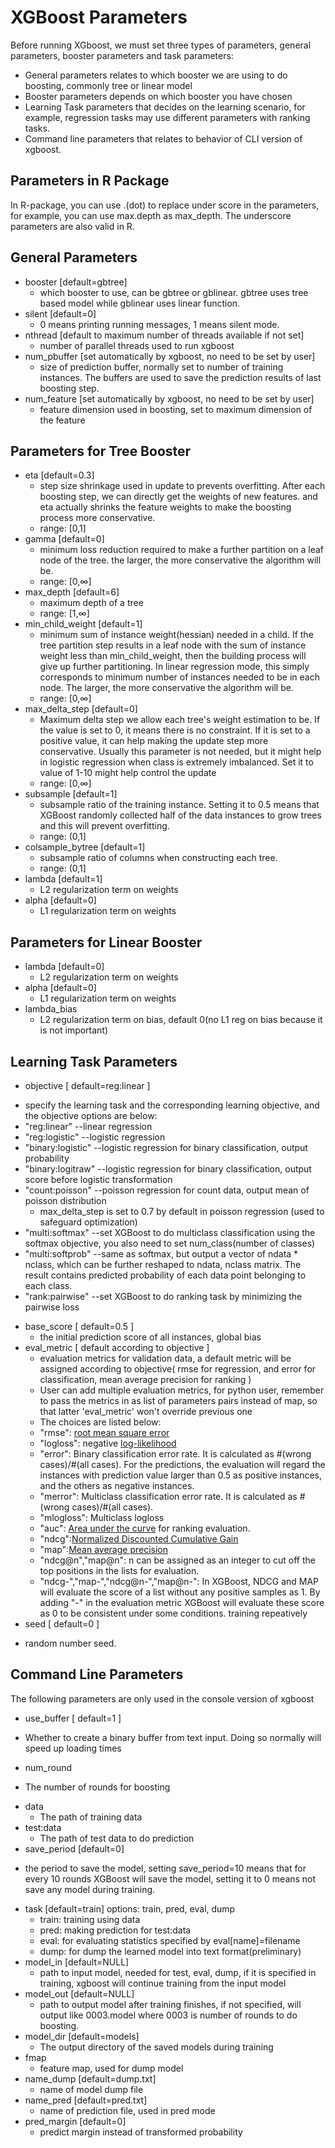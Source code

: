 XGBoost Parameters
==================
Before running XGboost, we must set three types of parameters, general parameters, booster parameters and task parameters:
- General parameters relates to which booster we are using to do boosting, commonly tree or linear model
- Booster parameters depends on which booster you have chosen
- Learning Task parameters that decides on the learning scenario, for example, regression tasks may use different parameters with ranking tasks.
- Command line parameters that relates to behavior of CLI version of xgboost.

Parameters in R Package
-----------------------
In R-package, you can use .(dot) to replace under score in the parameters, for example, you can use max.depth as max_depth. The underscore parameters are also valid in R.

General Parameters
------------------
* booster [default=gbtree]
  - which booster to use, can be gbtree or gblinear. gbtree uses tree based model while gblinear uses linear function.
* silent [default=0]
  - 0 means printing running messages, 1 means silent mode.
* nthread [default to maximum number of threads available if not set]
  - number of parallel threads used to run xgboost
* num_pbuffer [set automatically by xgboost, no need to be set by user]
  - size of prediction buffer, normally set to number of training instances. The buffers are used to save the prediction results of last boosting step.
* num_feature [set automatically by xgboost, no need to be set by user]
  - feature dimension used in boosting, set to maximum dimension of the feature

Parameters for Tree Booster
---------------------------
* eta [default=0.3]
  - step size shrinkage used in update to prevents overfitting. After each boosting step, we can directly get the weights of new features. and eta actually shrinks the feature weights to make the boosting process more conservative.
  - range: [0,1]
* gamma [default=0]
  - minimum loss reduction required to make a further partition on a leaf node of the tree. the larger, the more conservative the algorithm will be.
  - range: [0,∞]
* max_depth [default=6]
  - maximum depth of a tree
  - range: [1,∞]
* min_child_weight [default=1]
  - minimum sum of instance weight(hessian) needed in a child. If the tree partition step results in a leaf node with the sum of instance weight less than min_child_weight, then the building process will give up further partitioning. In linear regression mode, this simply corresponds to minimum number of instances needed to be in each node. The larger, the more conservative the algorithm will be.
  - range: [0,∞]
* max_delta_step [default=0]
  - Maximum delta step we allow each tree's weight estimation to be. If the value is set to 0, it means there is no constraint. If it is set to a positive value, it can help making the update step more conservative. Usually this parameter is not needed, but it might help in logistic regression when class is extremely imbalanced. Set it to value of 1-10 might help control the update
  - range: [0,∞]
* subsample [default=1]
  - subsample ratio of the training instance. Setting it to 0.5 means that XGBoost randomly collected half of the data instances to grow trees and this will prevent overfitting.
  - range: (0,1]
* colsample_bytree [default=1]
  - subsample ratio of columns when constructing each tree.
  - range: (0,1]
* lambda [default=1]
  - L2 regularization term on weights
* alpha [default=0]
  - L1 regularization term on weights

Parameters for Linear Booster
-----------------------------
* lambda [default=0]
  - L2 regularization term on weights
* alpha [default=0]
  - L1 regularization term on weights
* lambda_bias
  - L2 regularization term on bias, default 0(no L1 reg on bias because it is not important)

Learning Task Parameters
------------------------
* objective [ default=reg:linear ]
 - specify the learning task and the corresponding learning objective, and the objective options are below:
 - "reg:linear" --linear regression
 - "reg:logistic" --logistic regression
 - "binary:logistic" --logistic regression for binary classification, output probability
 - "binary:logitraw" --logistic regression for binary classification, output score before logistic transformation
 - "count:poisson" --poisson regression for count data, output mean of poisson distribution
   - max_delta_step is set to 0.7 by default in poisson regression (used to safeguard optimization)
 - "multi:softmax" --set XGBoost to do multiclass classification using the softmax objective, you also need to set num_class(number of classes)
 - "multi:softprob" --same as softmax, but output a vector of ndata * nclass, which can be further reshaped to ndata, nclass matrix. The result contains predicted probability of each data point belonging to each class.
 - "rank:pairwise" --set XGBoost to do ranking task by minimizing the pairwise loss
* base_score [ default=0.5 ]
  - the initial prediction score of all instances, global bias
* eval_metric [ default according to objective ]
  - evaluation metrics for validation data, a default metric will be assigned according to objective( rmse for regression, and error for classification, mean average precision for ranking )
  - User can add multiple evaluation metrics, for python user, remember to pass the metrics in as list of parameters pairs instead of map, so that latter 'eval_metric' won't override previous one
  - The choices are listed below:
  - "rmse": [root mean square error](http://en.wikipedia.org/wiki/Root_mean_square_error)
  - "logloss": negative [log-likelihood](http://en.wikipedia.org/wiki/Log-likelihood)
  - "error": Binary classification error rate. It is calculated as #(wrong cases)/#(all cases). For the predictions, the evaluation will regard the instances with prediction value larger than 0.5 as positive instances, and the others as negative instances.
  - "merror": Multiclass classification error rate. It is calculated as #(wrong cases)/#(all cases).
  - "mlogloss":  Multiclass logloss
  - "auc": [Area under the curve](http://en.wikipedia.org/wiki/Receiver_operating_characteristic#Area_under_curve) for ranking evaluation.
  - "ndcg":[Normalized Discounted Cumulative Gain](http://en.wikipedia.org/wiki/NDCG)
  - "map":[Mean average precision](http://en.wikipedia.org/wiki/Mean_average_precision#Mean_average_precision)
  - "ndcg@n","map@n": n can be assigned as an integer to cut off the top positions in the lists for evaluation.
  - "ndcg-","map-","ndcg@n-","map@n-": In XGBoost, NDCG and MAP will evaluate the score of a list without any positive samples as 1. By adding "-" in the evaluation metric XGBoost will evaluate these score as 0 to be consistent under some conditions.
training repeatively
* seed [ default=0 ]
 - random number seed.

Command Line Parameters
-----------------------
The following parameters are only used in the console version of xgboost
* use_buffer [ default=1 ]
 -  Whether to create a binary buffer from text input. Doing so normally will speed up loading times
* num_round
 - The number of rounds for boosting
* data
  - The path of training data
* test:data
  - The path of test data to do prediction
* save_period [default=0]
 - the period to save the model, setting save_period=10 means that for every 10 rounds XGBoost will save the model, setting it to 0 means not save any model during training.
* task [default=train] options: train, pred, eval, dump
  - train: training using data
  - pred: making prediction for test:data
  - eval: for evaluating statistics specified by eval[name]=filename
  - dump: for dump the learned model into text format(preliminary)
* model_in [default=NULL]
  - path to input model, needed for test, eval, dump, if it is specified in training, xgboost will continue training from the input model
* model_out [default=NULL]
  - path to output model after training finishes, if not specified, will output like 0003.model where 0003 is number of rounds to do boosting.
* model_dir [default=models]
  - The output directory of the saved models during training
* fmap
  - feature map, used for dump model
* name_dump [default=dump.txt]
  - name of model dump file
* name_pred [default=pred.txt]
  - name of prediction file, used in pred mode
* pred_margin [default=0]
  - predict margin instead of transformed probability
